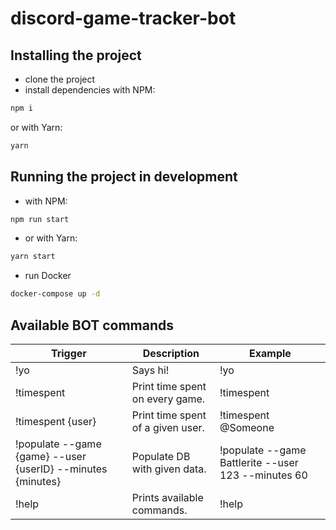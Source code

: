 # discord-game-tracker-bot

## Installing the project

- clone the project
- install dependencies
with NPM:
```bash
npm i
```
or with Yarn:
```bash
yarn
```

## Running the project in development
- with NPM:
```bash
npm run start
```
- or with Yarn:
```bash
yarn start
```
- run Docker
```bash
docker-compose up -d
```

## Available BOT commands

| Trigger | Description | Example |
|---|---|---|
| !yo | Says hi! | !yo |
| !timespent | Print time spent on every game. | !timespent |
| !timespent {user} | Print time spent of a given user. | !timespent @Someone |
| !populate --game {game} --user {userID} --minutes {minutes} | Populate DB with given data. | !populate --game Battlerite --user 123 --minutes 60 |
| !help | Prints available commands. | !help |
